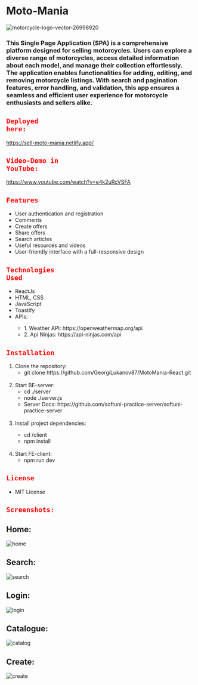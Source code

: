<h1>Moto-Mania</h1>

![motorcycle-logo-vector-26998920](https://github.com/GeorgiLukanov87/MotoMania-React/assets/102332504/f175ac35-13a9-43cf-ba58-761307e8fb61)

<h3>
This Single Page Application (SPA) is a comprehensive platform designed for selling motorcycles. 
Users can explore a diverse range of motorcycles, access detailed information about each model, and manage their collection effortlessly. 
The application enables functionalities for adding, editing, and removing motorcycle listings. 
With search and pagination features, error handling, and validation, this app ensures a seamless and efficient user experience for motorcycle enthusiasts and sellers alike.
</h3>

## <code style="color : red">Deployed here:</code> 

https://sell-moto-mania.netlify.app/

## <code style="color : red">Video-Demo in YouTube:</code>

https://www.youtube.com/watch?v=e4k2uRcVSFA

## <code style="color : red">Features</code>
<ul>
 <li>User authentication and registration</li>
 <li>Comments</li>
 <li>Create offers</li>
 <li>Share offers</li>
 <li>Search articles</li>
 <li>Useful resources and videos</li>
 <li>User-friendly interface with a full-responsive design</li>
</ul>

## <code style="color : red">Technologies Used</code>
<ul>
 <li>ReactJs</li>
 <li>HTML, CSS</li>
 <li>JavaScript</li>
 <li>Toastify</li>
 <li>APIs:</li>
 <ul>
  <li>1. Weather API: https://openweathermap.org/api</li>
  <li>2. Api Ninjas: https://api-ninjas.com/api</li>
 </ul>
</ul>

## <code style="color : red">Installation</code>
<ol>
 <li>Clone the repository:
 <ul>
  <li>git clone https://github.com/GeorgiLukanov87/MotoMania-React.git</li>
 </ul>
 </li>
 <br>
 <li>Start BE-server:
 <ul>
  <li>cd ./server </li>
  <li>node ./server.js </li>
  <li>Server Docs: https://github.com/softuni-practice-server/softuni-practice-server</li>
 </ul>
 </li>
  <br>
 <li>Install project dependencies:</li>
  <ul>
  <li>cd /client</li>
  <li>npm install</li>
 </ul>
 </li>
  <br>
 <li>Start FE-client:
  <ul>
  <li>npm run dev</li>
 </ul>
 </li>
</ol>

## <code style="color : red">License</code>
<ul>
 <li>MIT License</li>
</ul>

## <code style="color : red">Screenshots:</code>

## Home:
 ![home](https://github.com/GeorgiLukanov87/MotoMania-React/assets/102332504/9d6527d5-b79f-404b-ab21-e9cc602afd13)
## Search:
![search](https://github.com/GeorgiLukanov87/MotoMania-React/assets/102332504/7ce593c6-ed9a-4504-a665-edbeac48b110)
## Login:
![login](https://github.com/GeorgiLukanov87/MotoMania-React/assets/102332504/213398ac-594f-4636-9fb1-704d5450e985)
## Catalogue:
![catalog](https://github.com/GeorgiLukanov87/MotoMania-React/assets/102332504/e72bce05-1b68-44e2-badb-e6a12de9ee85)
## Create:
![create](https://github.com/GeorgiLukanov87/MotoMania-React/assets/102332504/ab38b9f8-9341-4515-9e65-876a9e9c6130)


